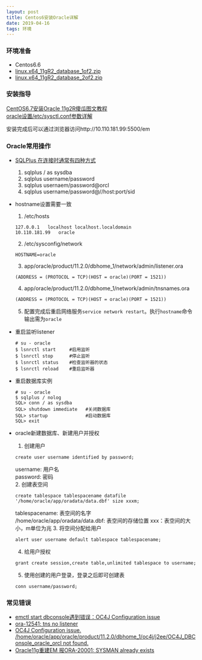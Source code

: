 ```yaml
---
layout: post
title: Centos6安装Oracle详解
date: 2019-04-16
tags: 环境
---  
```


### 环境准备  
- Centos6.6
- [linux.x64_11gR2_database_1of2.zip](https://www.oracle.com/technetwork/database/enterprise-edition/downloads/112010-linx8664soft-100572.html)
- [linux.x64_11gR2_database_2of2.zip](https://www.oracle.com/technetwork/database/enterprise-edition/downloads/112010-linx8664soft-100572.html)

### 安装指导
[CentOS6.7安装Oracle 11g2R傻瓜图文教程](https://blog.csdn.net/vampirehgg/article/details/51534306)  
[oracle设置/etc/sysctl.conf参数详解](https://blog.51cto.com/605621540/1946578)  

安装完成后可以通过浏览器访问http://10.110.181.99:5500/em  

### Oracle常用操作
- [SQLPlus 在连接时通常有四种方式](https://blog.csdn.net/u010533843/article/details/79567189)
  1. sqlplus / as sysdba
  2. sqlplus username/password
  3. sqlplus usernaem/password@orcl
  4. sqlplus username/password@//host:port/sid  

- hostname设置需要一致  
  1. /etc/hosts  
  ```
  127.0.0.1   localhost localhost.localdomain
  10.110.181.99   oracle
  ```
  2. /etc/sysconfig/network  
  ```
  HOSTNAME=oracle
  ```
  3. app/oracle/product/11.2.0/dbhome_1/network/admin/listener.ora  
  ```
  (ADDRESS = (PROTOCOL = TCP)(HOST = oracle)(PORT = 1521))
  ```
  4. app/oracle/product/11.2.0/dbhome_1/network/admin/tnsnames.ora  
  ```
  (ADDRESS = (PROTOCOL = TCP)(HOST = oracle)(PORT = 1521))
  ```
  5. 配置完成后重启网络服务`service network restart`。执行`hostname`命令输出需为`oracle`


- 重启监听listener  
  ```
  # su - oracle
  $ lsnrctl start     #启用监听
  $ lsnrctl stop      #停止监听
  $ lsnrctl status    #检查监听器的状态
  $ lsnrctl reload    #重启监听器
  ```

- 重启数据库实例  
  ```
  # su - oracle
  $ sqlplus / nolog
  SQL> conn / as sysdba
  SQL> shutdown immediate   #关闭数据库
  SQL> startup              #启动数据库
  SQL> exit
  ```

- oracle新建数据库、新建用户并授权
  1. 创建用户
  ```
  create user username identified by password;
  ```
  username: 用户名  
  password: 密码  
  2. 创建表空间  
  ```
  create tablespace tablespacename datafile '/home/oracle/app/oradata/data.dbf' size xxxm;
  ```
  tablespacename: 表空间的名字  
  /home/oracle/app/oradata/data.dbf: 表空间的存储位置
  xxx：表空间的大小，m单位为兆
  3. 将空间分配给用户
  ```
  alert user username default tablespace tablespacename;
  ```
  4. 给用户授权
  ```
  grant create session,create table,unlimited tablespace to username;
  ```
  5. 使用创建的用户登录，登录之后即可创建表
  ```
  conn username/password;
  ```

### 常见错误
- [emctl start dbconsole遇到错误：OC4J Configuration issue](https://blog.csdn.net/pilearn/article/details/8817937)  
- [ora-12541: tns no listener](http://www.orafaq.com/wiki/ORA-12541)  
- [OC4J Configuration issue. /home/oracle/app/oracle/product/11.2.0/dbhome_1/oc4j/j2ee/OC4J_DBConsole_oracle_orcl not found.](https://bbs.csdn.net/topics/290087662)
- [Oracle11g重建EM 报ORA-20001: SYSMAN already exists](https://www.cnblogs.com/rusking/p/4394025.html)
